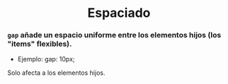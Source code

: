<div align="center">

# Espaciado 

</div>


### **``gap``** añade un espacio uniforme entre los elementos hijos (los "items" flexibles).  
- Ejemplo: gap: 10px;

Solo afecta a los elementos hijos.